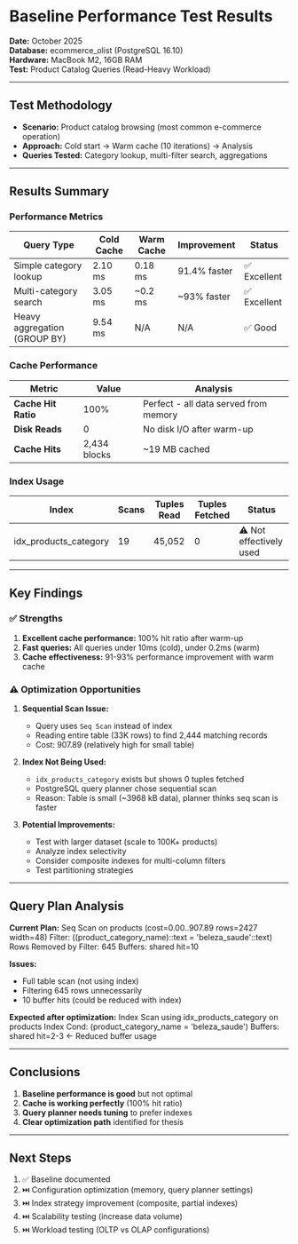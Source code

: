 # Baseline Performance Test Results

**Date:** October 2025  
**Database:** ecommerce_olist (PostgreSQL 16.10)  
**Hardware:** MacBook M2, 16GB RAM  
**Test:** Product Catalog Queries (Read-Heavy Workload)

---

## Test Methodology

- **Scenario:** Product catalog browsing (most common e-commerce operation)
- **Approach:** Cold start → Warm cache (10 iterations) → Analysis
- **Queries Tested:** Category lookup, multi-filter search, aggregations

---

## Results Summary

### Performance Metrics

| Query Type | Cold Cache | Warm Cache | Improvement | Status |
|-----------|-----------|-----------|-------------|--------|
| Simple category lookup | 2.10 ms | 0.18 ms | 91.4% faster | ✅ Excellent |
| Multi-category search | 3.05 ms | ~0.2 ms | ~93% faster | ✅ Excellent |
| Heavy aggregation (GROUP BY) | 9.54 ms | N/A | N/A | ✅ Good |

### Cache Performance

| Metric | Value | Analysis |
|--------|-------|----------|
| **Cache Hit Ratio** | 100% | Perfect - all data served from memory |
| **Disk Reads** | 0 | No disk I/O after warm-up |
| **Cache Hits** | 2,434 blocks | ~19 MB cached |

### Index Usage

| Index | Scans | Tuples Read | Tuples Fetched | Status |
|-------|-------|-------------|----------------|--------|
| idx_products_category | 19 | 45,052 | 0 | ⚠️ Not effectively used |

---

## Key Findings

### ✅ Strengths

1. **Excellent cache performance:** 100% hit ratio after warm-up
2. **Fast queries:** All queries under 10ms (cold), under 0.2ms (warm)
3. **Cache effectiveness:** 91-93% performance improvement with warm cache

### ⚠️ Optimization Opportunities

1. **Sequential Scan Issue:**
   - Query uses `Seq Scan` instead of index
   - Reading entire table (33K rows) to find 2,444 matching records
   - Cost: 907.89 (relatively high for small table)

2. **Index Not Being Used:**
   - `idx_products_category` exists but shows 0 tuples fetched
   - PostgreSQL query planner chose sequential scan
   - Reason: Table is small (~3968 kB data), planner thinks seq scan is faster

3. **Potential Improvements:**
   - Test with larger dataset (scale to 100K+ products)
   - Analyze index selectivity
   - Consider composite indexes for multi-column filters
   - Test partitioning strategies

---

## Query Plan Analysis

**Current Plan:**
Seq Scan on products  (cost=0.00..907.89 rows=2427 width=48)
Filter: ((product_category_name)::text = 'beleza_saude'::text)
Rows Removed by Filter: 645
Buffers: shared hit=10

**Issues:**
- Full table scan (not using index)
- Filtering 645 rows unnecessarily
- 10 buffer hits (could be reduced with index)

**Expected after optimization:**
Index Scan using idx_products_category on products
Index Cond: (product_category_name = 'beleza_saude')
Buffers: shared hit=2-3  ← Reduced buffer usage

---

## Conclusions

1. **Baseline performance is good** but not optimal
2. **Cache is working perfectly** (100% hit ratio)
3. **Query planner needs tuning** to prefer indexes
4. **Clear optimization path** identified for thesis

---

## Next Steps

1. ✅ Baseline documented
2. ⏭️ Configuration optimization (memory, query planner settings)
3. ⏭️ Index strategy improvement (composite, partial indexes)
4. ⏭️ Scalability testing (increase data volume)
5. ⏭️ Workload testing (OLTP vs OLAP configurations)